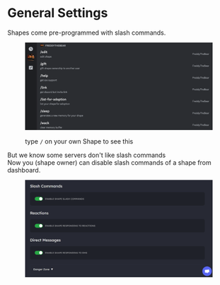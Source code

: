 # General Settings

Shapes come pre-programmed with slash commands.

<figure><img src="../.gitbook/assets/Screenshot 2023-12-03 at 10.07.35 PM.png" alt=""><figcaption><p>type <code>/</code> on your own Shape to see this</p></figcaption></figure>

But we know some servers don't like slash commands\
Now you (shape owner) can disable slash commands of a shape from dashboard.

<figure><img src="../.gitbook/assets/Screenshot 2023-11-30 113414.png" alt=""><figcaption></figcaption></figure>

